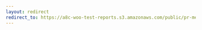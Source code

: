 ```yaml
---
layout: redirect
redirect_to: https://a8c-woo-test-reports.s3.amazonaws.com/public/pr-merge/38862/api/index.html
---
```

